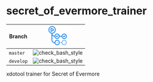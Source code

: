 # secret_of_evermore_trainer

| Branch    | [![GitHub Actions logo](GitHubActions.png)](https://github.com/richelbilderbeek/secret_of_evermore_trainer/actions)           
|-----------|-------------------------------------------------------------------------------------------------------------------------------------------
| `master`  | ![check_bash_style](https://github.com/richelbilderbeek/secret_of_evermore_trainer/workflows/check_bash_style/badge.svg?branch=master)    
| `develop` | ![check_bash_style](https://github.com/richelbilderbeek/secret_of_evermore_trainer/workflows/check_bash_style/badge.svg?branch=develop)   

xdotool trainer for Secret of Evermore
